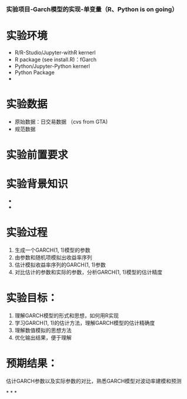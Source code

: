 ### 实验项目-Garch模型的实现-单变量（R、Python is on going）

# 实验环境
*  R/R-Studio/Jupyter-withR kernerl
*  R package (see install.R)：fGarch
*  Python/Jupyter-Python kernerl
*  Python Package
* 
# 实验数据
*  原始数据：日交易数据 （cvs from GTA) 
*  规范数据
# 实验前置要求

# 实验背景知识
* 
* 
# 实验过程
1. 生成一个GARCH(1, 1)模型的参数
2. 由参数和随机项模拟出收益率序列
3. 估计模拟收益率序列的GARCH(1, 1)参数
4. 对比估计的参数和实际的参数，分析GARCH(1, 1)模型的估计精度

# 实验目标：
 1. 理解GARCH模型的形式和思想，如何用R实现
2. 学习GARCH(1, 1)的估计方法，理解GARCH模型的估计精确度
3. 理解数值模拟的思想方法
4. 优化输出结果，便于理解

# 预期结果：
估计GARCH参数以及实际参数的对比，熟悉GARCH模型对波动率建模和预测

* * * 